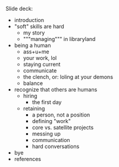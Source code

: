 Slide deck:

- introduction
- "soft" skills are hard
    - my story
    - """managing""" in libraryland
- being a human
    - ass+u+me
    - your work, lol
    - staying current
    - communicate
    - the clench, or: loling at your demons
    - balance
- recognize that others are humans
    - hiring
        - the first day
    - retaining
        - a person, not a position
        - defining "work"
        - core vs. satellite projects
        - messing up
        - communication 
        - hard conversations
- bye
- references